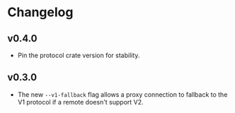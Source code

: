 # Changelog

## v0.4.0

* Pin the protocol crate version for stability.

## v0.3.0

* The new `--v1-fallback` flag allows a proxy connection to fallback to the V1 protocol if a remote doesn't support V2.
